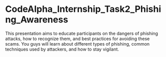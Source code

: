 # CodeAlpha_Internship_Task2_Phishing_Awareness
This presentation aims to educate participants on the dangers of phishing attacks, how to recognize them, and best practices for avoiding these scams. You guys will learn about different types of phishing, common techniques used by attackers, and how to stay vigilant. 
